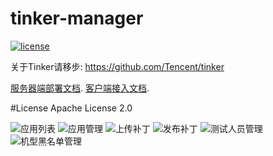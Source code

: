 # tinker-manager

[![license](https://img.shields.io/hexpm/l/plug.svg)](https://raw.githubusercontent.com/baidao/tinker-manager/master/LICENSE)

关于Tinker请移步: https://github.com/Tencent/tinker

[服务器端部署文档](https://github.com/baidao/tinker-manager/wiki/%E6%9C%8D%E5%8A%A1%E5%99%A8%E7%AB%AF%E9%83%A8%E7%BD%B2%E6%96%87%E6%A1%A3).
[客户端接入文档](https://github.com/baidao/tinker-manager/wiki/%E5%AE%A2%E6%88%B7%E7%AB%AF%E6%8E%A5%E5%85%A5%E6%96%87%E6%A1%A3).

#License
Apache License 2.0

![应用列表](http://img1.ph.126.net/mcuYkRGWx6prlwJEUl0SaQ==/6631488878655488887.png "Title")
![应用管理](http://img2.ph.126.net/txeHTxXyrAlPkAY-Grmvzg==/6631617521515927688.png "Title")
![上传补丁](http://img1.ph.126.net/GJmvB7Oc4xQFTIOhXdBq8Q==/6631515266934546508.png "Title")
![发布补丁](http://img0.ph.126.net/oMbFJ-ENd5mAQNiwTK8lhQ==/6631885802350009215.png "Title")
![测试人员管理](http://img2.ph.126.net/k8CFyzgbCfvugGsfrdt10g==/6631505371329905060.png "Title")
![机型黑名单管理](http://img2.ph.126.net/BzWzuW2X0eABYr5i-Dus1w==/6631974862791848663.png "Title")